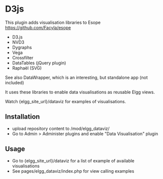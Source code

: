 D3js
====

This plugin adds visualisation libraries to Esope https://github.com/Facyla/esope
 - D3.js
 - NVD3
 - Dygraphs
 - Vega
 - Crossfilter
 - DataTables (jQuery plugin)
 - Raphaël (SVG)

See also DataWrapper, which is an interesting, but standalone app (not included)


It uses these libraries to enable data visualisations as reusable Elgg views.

Watch {elgg_site_url}/dataviz for examples of visualisations.


## Installation
- upload repository content to /mod/elgg_dataviz/
- Go to Admin > Administer plugins and enable "Data Visualisation" plugin

## Usage 
- Go to {elgg_site_url}/dataviz for a list of example of available visualisations
- See pages/elgg_dataviz/index.php for view calling examples



